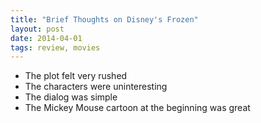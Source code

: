```yaml
---
title: "Brief Thoughts on Disney's Frozen"
layout: post
date: 2014-04-01
tags: review, movies
---
```


- The plot felt very rushed
- The characters were uninteresting
- The dialog was simple
- The Mickey Mouse cartoon at the beginning was great
